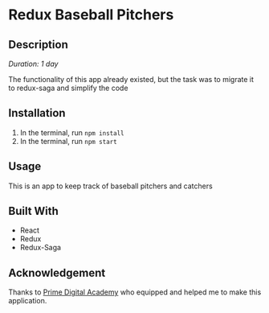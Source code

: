 # Redux Baseball Pitchers

## Description


_Duration: 1 day_

The functionality of this app already existed, but the task was to migrate it to redux-saga and simplify the code

## Installation

1. In the terminal, run `npm install`
2. In the terminal, run `npm start`


## Usage

This is an app to keep track of baseball pitchers and catchers


## Built With

- React
- Redux
- Redux-Saga

## Acknowledgement
Thanks to [Prime Digital Academy](www.primeacademy.io) who equipped and helped me to make this application.

